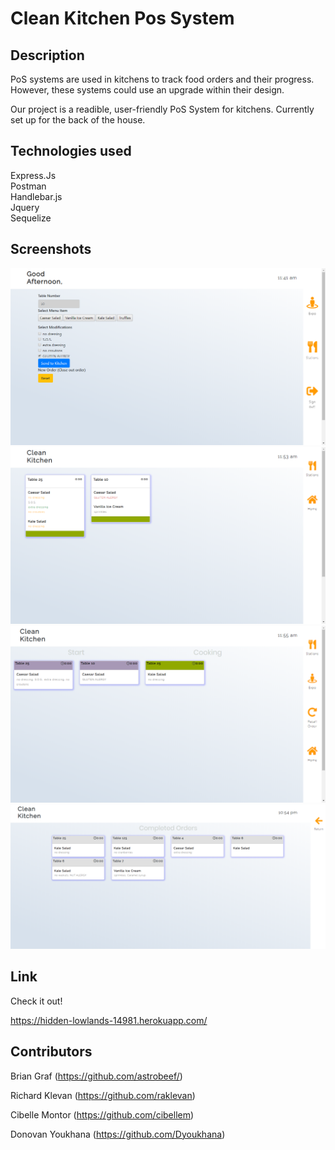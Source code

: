 # Clean Kitchen Pos System 


## Description

PoS systems are used in kitchens to track food orders and their progress.  However, these systems could use an upgrade within their design.

Our project is a readible, user-friendly PoS System for kitchens.  Currently set up for the back of the house.

## Technologies used 
Express.Js <br>
Postman <br>
Handlebar.js <br>
Jquery <br>
Sequelize

## Screenshots

![Server](public/serverEntry.png) <br>
![Server](public/expoScreen.png) <br>
![Server](public/stationScreen.png) <br>
![Recall](public/completed.png) <br>

## Link 
Check it out!

https://hidden-lowlands-14981.herokuapp.com/


## Contributors

Brian Graf (https://github.com/astrobeef/)

Richard Klevan (https://github.com/raklevan)

Cibelle Montor (https://github.com/cibellem)

Donovan Youkhana (https://github.com/Dyoukhana)